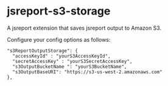 # jsreport-s3-storage

A jsreport extension that saves jsreport output to Amazon S3.

Configure your config options as follows:

    "s3ReportOutputStorage": {
      "accessKeyId" : "yourS3AccessKeyId",
      "secretAccessKey" : "yourS3SecretAccessKey",
      "s3OutputBucketName ": "yourS3BucketName",
      "s3OutputBaseURI": "https://s3-us-west-2.amazonaws.com"
    },
